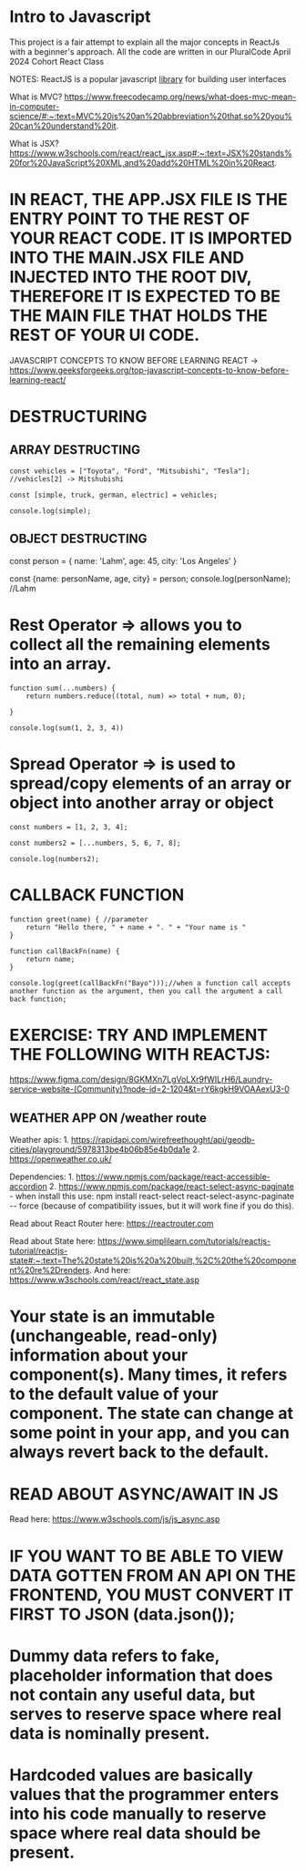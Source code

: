 # Intro to Javascript

This project is a fair attempt to explain all the major concepts in ReactJs with a beginner's approach. All the code are written in our PluralCode April 2024 Cohort React Class

NOTES:
ReactJS is a popular javascript <a href="https://www.red-gate.com/simple-talk/featured/the-difference-between-libraries-and-frameworks/">library</a> for building user interfaces

What is MVC? https://www.freecodecamp.org/news/what-does-mvc-mean-in-computer-science/#:~:text=MVC%20is%20an%20abbreviation%20that,so%20you%20can%20understand%20it.

What is JSX? https://www.w3schools.com/react/react_jsx.asp#:~:text=JSX%20stands%20for%20JavaScript%20XML,and%20add%20HTML%20in%20React.

# IN REACT, THE APP.JSX FILE IS THE ENTRY POINT TO THE REST OF YOUR REACT CODE. IT IS IMPORTED INTO THE MAIN.JSX FILE AND INJECTED INTO THE ROOT DIV, THEREFORE IT IS EXPECTED TO BE THE MAIN FILE THAT HOLDS THE REST OF YOUR UI CODE. 

JAVASCRIPT CONCEPTS TO KNOW BEFORE LEARNING REACT -> https://www.geeksforgeeks.org/top-javascript-concepts-to-know-before-learning-react/

# DESTRUCTURING
## ARRAY DESTRUCTING
    const vehicles = ["Toyota", "Ford", "Mitsubishi", "Tesla"]; //vehicles[2] -> Mitshubishi

    const [simple, truck, german, electric] = vehicles;

    console.log(simple);

## OBJECT DESTRUCTING

 const person = {
    name: 'Lahm',
    age: 45,
    city: 'Los Angeles'
}

const {name: personName, age, city} = person;
console.log(personName); //Lahm


# Rest Operator => allows you to collect all the remaining elements into an array.

    function sum(...numbers) {
        return numbers.reduce((total, num) => total + num, 0); 

    }

    console.log(sum(1, 2, 3, 4))

# Spread Operator => is used to spread/copy elements of an array or object into another array or object
    const numbers = [1, 2, 3, 4];

    const numbers2 = [...numbers, 5, 6, 7, 8];

    console.log(numbers2);

# CALLBACK FUNCTION 

    function greet(name) { //parameter
        return "Hello there, " + name + ". " + "Your name is "   
    }

    function callBackFn(name) {
        return name;
    }

    console.log(greet(callBackFn("Bayo")));//when a function call accepts another function as the argument, then you call the argument a call back function;

# EXERCISE: TRY AND IMPLEMENT THE FOLLOWING WITH REACTJS:
https://www.figma.com/design/8GKMXn7LgVoLXr9fWILrH6/Laundry-service-website-(Community)?node-id=2-1204&t=rY6kgkH9VOAAexU3-0

## WEATHER APP ON /weather route
Weather apis: 
    1. https://rapidapi.com/wirefreethought/api/geodb-cities/playground/5978313be4b06b85e4b0da1e
    2. https://openweather.co.uk/

Dependencies: 
    1. https://www.npmjs.com/package/react-accessible-accordion
    2. https://www.npmjs.com/package/react-select-async-paginate - when install this use: npm install react-select react-select-async-paginate -- force (because of compatibility issues, but it will work fine if you do this).

Read about React Router here: https://reactrouter.com

Read about State here: https://www.simplilearn.com/tutorials/reactjs-tutorial/reactjs-state#:~:text=The%20state%20is%20a%20built,%2C%20the%20component%20re%2Drenders.
And here: https://www.w3schools.com/react/react_state.asp

# Your state is an immutable (unchangeable, read-only) information about your component(s). Many times, it refers to the default value of your component. The state can change at some point in your app, and you can always revert back to the default. 

# READ ABOUT ASYNC/AWAIT IN JS
Read here: https://www.w3schools.com/js/js_async.asp

# IF YOU WANT TO BE ABLE TO VIEW DATA GOTTEN FROM AN API ON THE FRONTEND, YOU MUST CONVERT IT FIRST TO JSON (data.json());

# Dummy data refers to fake, placeholder information that does not contain any useful data, but serves to reserve space where real data is nominally present.

# Hardcoded values are basically values that the programmer enters into his code manually to reserve space where real data should be present.